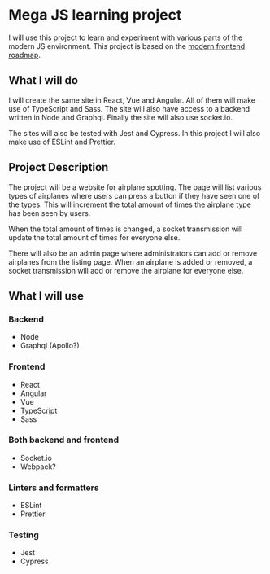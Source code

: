 # Mega JS learning project

I will use this project to learn and experiment with various parts of the modern JS environment.
This project is based on the [modern frontend roadmap](https://roadmap.sh/frontend).

## What I will do

I will create the same site in React, Vue and Angular. All of them will make use of TypeScript and Sass. The site will also have access to a backend written in Node and Graphql. Finally the site will also use socket.io.

The sites will also be tested with Jest and Cypress. In this project I will also make use of ESLint and Prettier.

## Project Description

The project will be a website for airplane spotting. The page will list various types of airplanes where users can press a button if they have seen one of the types. This will increment the total amount of times the airplane type has been seen by users.

When the total amount of times is changed, a socket transmission will update the total amount of times for everyone else.

There will also be an admin page where administrators can add or remove airplanes from the listing page. When an airplane is added or removed, a socket transmission will add or remove the airplane for everyone else.

## What I will use

### Backend

- Node
- Graphql (Apollo?)

### Frontend

- React
- Angular
- Vue
- TypeScript
- Sass

### Both backend and frontend

- Socket.io
- Webpack?

### Linters and formatters

- ESLint
- Prettier

### Testing

- Jest
- Cypress
